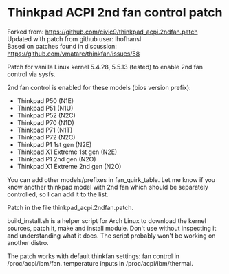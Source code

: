# Thinkpad ACPI 2nd fan control patch

Forked from: https://github.com/civic9/thinkpad_acpi.2ndfan.patch  
Updated with patch from github user: lhofhansl  
Based on patches found in discussion: https://github.com/vmatare/thinkfan/issues/58

Patch for vanilla Linux kernel 5.4.28, 5.5.13 (tested) to enable 2nd fan control via sysfs.

2nd fan control is enabled for these models (bios version prefix):
- Thinkpad P50 (N1E)
- Thinkpad P51 (N1U)
- Thinkpad P52 (N2C)
- Thinkpad P70 (N1D)
- Thinkpad P71 (N1T)
- Thinkpad P72 (N2C)
- Thinkpad P1 1st gen (N2E)
- Thinkpad X1 Extreme 1st gen (N2E)
- Thinkpad P1 2nd gen (N2O)
- Thinkpad X1 Extreme 2nd gen (N2O)

You can add other models/prefixes in fan\_quirk\_table. Let me know if you know another thinkpad model with 2nd fan which should be separately controlled, so I can add it to the list. 

Patch in the file thinkpad\_acpi.2ndfan.patch. 

build\_install.sh is a helper script for Arch Linux to download the kernel sources, patch it, make and install module. Don't use without inspecting it and understanding what it does. The script probably won't be working on another distro.

The patch works with default thinkfan settings:
fan control in /proc/acpi/ibm/fan.
temperature inputs in /proc/acpi/ibm/thermal.
